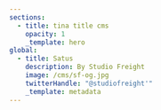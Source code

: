 ```yaml
---
sections:
  - title: tina title cms
    opacity: 1
    _template: hero
global:
  - title: Satus
    description: By Studio Freight
    image: /cms/sf-og.jpg
    twitterHandle: "@studiofreight'"
    _template: metadata
---
```

